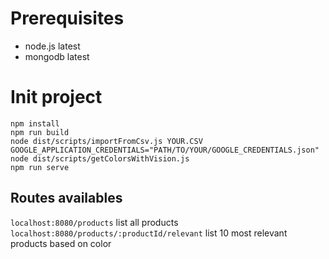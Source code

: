 # Prerequisites
* node.js latest
* mongodb latest

# Init project
```
npm install
npm run build
node dist/scripts/importFromCsv.js YOUR.CSV
GOOGLE_APPLICATION_CREDENTIALS="PATH/TO/YOUR/GOOGLE_CREDENTIALS.json" node dist/scripts/getColorsWithVision.js
npm run serve
```

## Routes availables
```localhost:8080/products``` list all products \
```localhost:8080/products/:productId/relevant``` list 10 most relevant products based on color